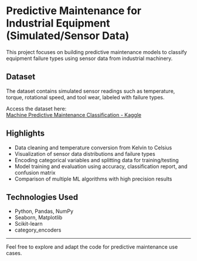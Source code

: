 # Predictive Maintenance for Industrial Equipment (Simulated/Sensor Data)

This project focuses on building predictive maintenance models to classify equipment failure types using sensor data from industrial machinery.

## Dataset

The dataset contains simulated sensor readings such as temperature, torque, rotational speed, and tool wear, labeled with failure types.

Access the dataset here:  
[Machine Predictive Maintenance Classification - Kaggle](https://www.kaggle.com/datasets/shivamb/machine-predictive-maintenance-classification/code?datasetId=1697740&sortBy=voteCount)

## Highlights

- Data cleaning and temperature conversion from Kelvin to Celsius  
- Visualization of sensor data distributions and failure types  
- Encoding categorical variables and splitting data for training/testing  
- Model training and evaluation using accuracy, classification report, and confusion matrix  
- Comparison of multiple ML algorithms with high precision results  

## Technologies Used

- Python, Pandas, NumPy  
- Seaborn, Matplotlib  
- Scikit-learn  
- category_encoders

---

Feel free to explore and adapt the code for predictive maintenance use cases.
